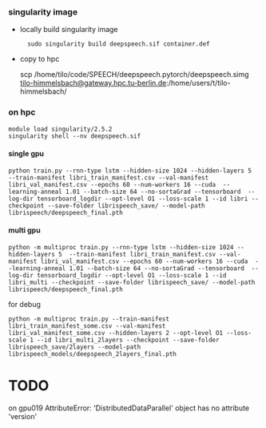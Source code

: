### singularity image

* locally build singularity image

        sudo singularity build deepspeech.sif container.def

* copy to hpc

    scp /home/tilo/code/SPEECH/deepspeech.pytorch/deepspeech.simg tilo-himmelsbach@gateway.hpc.tu-berlin.de:/home/users/t/tilo-himmelsbach/

### on hpc
    module load singularity/2.5.2
    singularity shell --nv deepspeech.sif
#### single gpu     
    python train.py --rnn-type lstm --hidden-size 1024 --hidden-layers 5  --train-manifest libri_train_manifest.csv --val-manifest libri_val_manifest.csv --epochs 60 --num-workers 16 --cuda  --learning-anneal 1.01 --batch-size 64 --no-sortaGrad --tensorboard  --log-dir tensorboard_logdir --opt-level O1 --loss-scale 1 --id libri --checkpoint --save-folder librispeech_save/ --model-path librispeech/deepspeech_final.pth
#### multi gpu

    python -m multiproc train.py --rnn-type lstm --hidden-size 1024 --hidden-layers 5  --train-manifest libri_train_manifest.csv --val-manifest libri_val_manifest.csv --epochs 60 --num-workers 16 --cuda  --learning-anneal 1.01 --batch-size 64 --no-sortaGrad --tensorboard  --log-dir tensorboard_logdir --opt-level O1 --loss-scale 1 --id libri_multi --checkpoint --save-folder librispeech_save/ --model-path librispeech/deepspeech_final.pth

for debug
    
    python -m multiproc train.py --train-manifest libri_train_manifest_some.csv --val-manifest libri_val_manifest_some.csv --hidden-layers 2 --opt-level O1 --loss-scale 1 --id libri_multi_2layers --checkpoint --save-folder librispeech_save/2layers --model-path librispeech_models/deepspeech_2layers_final.pth
    
    
# TODO
on gpu019
    AttributeError: 'DistributedDataParallel' object has no attribute 'version'